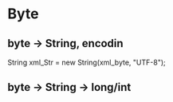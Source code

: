 # Byte 

## byte -> String, encodin
String xml_Str = new String(xml_byte, "UTF-8");
## byte -> String -> long/int

